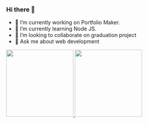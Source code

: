 ### Hi there 👋

- 🔭 I’m currently working on Portfolio Maker.
- 🌱 I’m currently learning Node JS.
- 👯 I’m looking to collaborate on graduation project
- 💬 Ask me about web development

<a href="https://github.com/elgamlinfo">
  <img height="180em" src="https://github-readme-stats.vercel.app/api?username=elgamlinfo&theme=buefy&show_icons=true" />
  <img height="180em" src="https://github-readme-stats.vercel.app/api/top-langs/?username=elgamlinfo&theme=buefy&layout=compact" />
</a>

